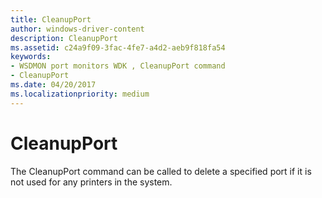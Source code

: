 ```yaml
---
title: CleanupPort
author: windows-driver-content
description: CleanupPort
ms.assetid: c24a9f09-3fac-4fe7-a4d2-aeb9f818fa54
keywords:
- WSDMON port monitors WDK , CleanupPort command
- CleanupPort
ms.date: 04/20/2017
ms.localizationpriority: medium
---
```


# CleanupPort


The CleanupPort command can be called to delete a specified port if it is not used for any printers in the system.

 

 




